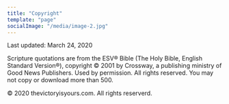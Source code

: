 ```yaml
---
title: "Copyright"
template: "page"
socialImage: "/media/image-2.jpg"
---
```


Last updated: March 24, 2020

Scripture quotations are from the ESV&reg; Bible (The Holy Bible, English Standard Version&reg;), copyright &copy; 2001 by Crossway, a publishing ministry of Good News Publishers. Used by permission. All rights reserved. You may not copy or download more than 500.

&copy; 2020 thevictoryisyours.com. All rights reserverd.
